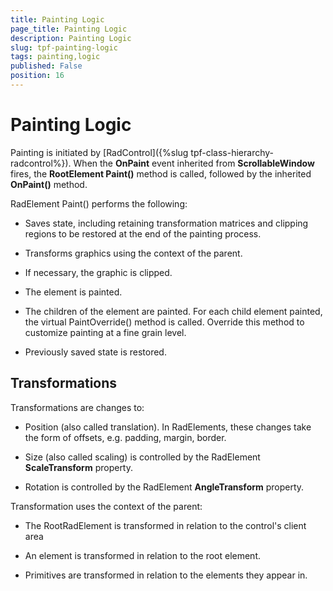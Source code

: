 ```yaml
---
title: Painting Logic
page_title: Painting Logic
description: Painting Logic
slug: tpf-painting-logic
tags: painting,logic
published: False
position: 16
---
```


# Painting Logic



Painting is initiated by [RadControl]({%slug tpf-class-hierarchy-radcontrol%}). When the __OnPaint__ event inherited from __ScrollableWindow__ fires, the __RootElement Paint()__ method is called, followed by the inherited __OnPaint()__ method.

RadElement Paint() performs the following:

* Saves state, including retaining transformation matrices and clipping regions to be restored at the end of the painting process. 


* Transforms graphics using the context of the parent. 


* If necessary, the graphic is clipped. 


* The element is painted. 


* The children of the element are painted. For each child element painted, the virtual PaintOverride() method is called. Override this method to customize painting at a fine grain level. 


* Previously saved state is restored. 

## Transformations

Transformations are changes to:

* Position (also called translation). In RadElements, these changes take the form of offsets, e.g. padding, margin, border. 


* Size (also called scaling) is controlled by the RadElement __ScaleTransform__ property. 


* Rotation is controlled by the RadElement __AngleTransform__ property. 

Transformation uses the context of the parent:

* The RootRadElement is transformed in relation to the control's client area 


* An element is transformed in relation to the root element. 


* Primitives are transformed in relation to the elements they appear in. 
